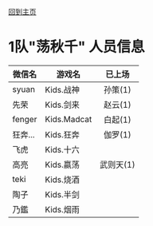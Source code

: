 [回到主页](README.md)

# 1队"荡秋千" 人员信息


|微信名|   游戏名     | 已上场 |
|----------|-----------|:------:|
|syuan| Kids.战神  | 孙策(1)   |
|先荣| Kids.剑来  | 赵云(1)   |
|fenger | Kids.Madcat| 白起(1)   |
|狂奔... |Kids.狂奔  | 伽罗(1)   |
|飞虎 | Kids.十六  | |
|高亮 | Kids.嬴荡  | 武则天(1) |
|teki| Kids.烧酒  | |
|陶子| Kids.半剑  | |
|乃鑑| Kids.烟雨  | 
